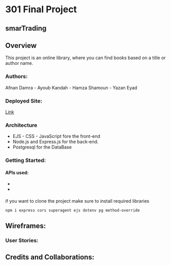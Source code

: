 # 301 Final Project

## smarTrading 

## Overview
This project is an online library, where you can find books based on a title or author name.



### Authors:
Afnan Damra - Ayoub Kandah - Hamza Shamoun - Yazan Eyad

### Deployed Site:
[Link]()

### Architecture
- EJS - CSS - JavaScript fore the front-end
- Node.js and Express.js for the back-end. 
- Postgresql for the DataBase


### Getting Started:
#### APIs used:
-
-

#### 
if you want to clone the project make sure to install required libraries

`npm i express cors superagent ejs dotenv pg method-override`

## Wireframes:

### User Stories:

## Credits and Collaborations:
